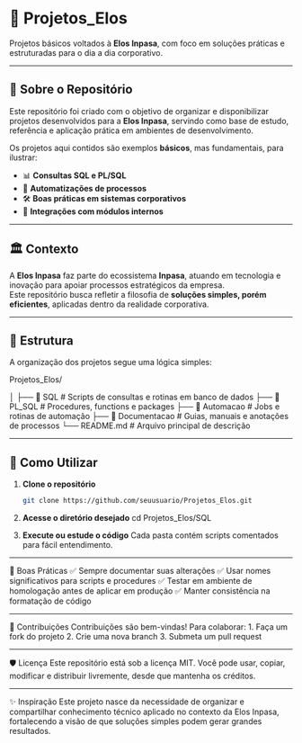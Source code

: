 # 📂 Projetos_Elos
Projetos básicos voltados à **Elos Inpasa**, com foco em soluções práticas e estruturadas para o dia a dia corporativo.

---

## 📌 Sobre o Repositório
Este repositório foi criado com o objetivo de organizar e disponibilizar projetos desenvolvidos para a **Elos Inpasa**, servindo como base de estudo, referência e aplicação prática em ambientes de desenvolvimento.

Os projetos aqui contidos são exemplos **básicos**, mas fundamentais, para ilustrar:
- 📊 **Consultas SQL e PL/SQL**  
- 🔄 **Automatizações de processos**  
- 🛠️ **Boas práticas em sistemas corporativos**  
- 🧩 **Integrações com módulos internos**  

---

## 🏛️ Contexto
A **Elos Inpasa** faz parte do ecossistema **Inpasa**, atuando em tecnologia e inovação para apoiar processos estratégicos da empresa.  
Este repositório busca refletir a filosofia de **soluções simples, porém eficientes**, aplicadas dentro da realidade corporativa.

---

## 📂 Estrutura
A organização dos projetos segue uma lógica simples:

Projetos_Elos/

│
├── 📁 SQL # Scripts de consultas e rotinas em banco de dados
├── 📁 PL_SQL # Procedures, functions e packages
├── 📁 Automacao # Jobs e rotinas de automação
├── 📁 Documentacao # Guias, manuais e anotações de processos
└── README.md # Arquivo principal de descrição

---

## 🚀 Como Utilizar
1. **Clone o repositório**  
   ```bash
   git clone https://github.com/seuusuario/Projetos_Elos.git

2. **Acesse o diretório desejado**
cd Projetos_Elos/SQL

3. **Execute ou estude o código**
Cada pasta contém scripts comentados para fácil entendimento.

---

📖 Boas Práticas
✅ Sempre documentar suas alterações
✅ Usar nomes significativos para scripts e procedures
✅ Testar em ambiente de homologação antes de aplicar em produção
✅ Manter consistência na formatação de código

---

🤝 Contribuições
Contribuições são bem-vindas!
Para colaborar:
    1. Faça um fork do projeto
    2. Crie uma nova branch
    3. Submeta um pull request

---

🛡️ Licença
Este repositório está sob a licença MIT.
Você pode usar, copiar, modificar e distribuir livremente, desde que mantenha os créditos.

---

✨ Inspiração
Este projeto nasce da necessidade de organizar e compartilhar conhecimento técnico aplicado no contexto da Elos Inpasa, fortalecendo a visão de que soluções simples podem gerar grandes resultados.
